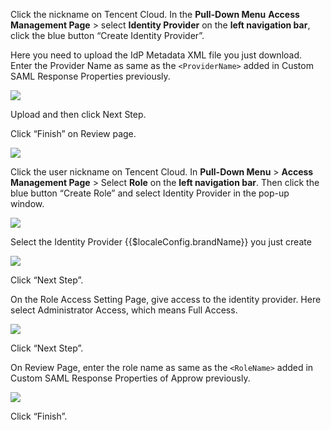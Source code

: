 <IntegrationDetailCard title="etup Tencent Cloud Configuration">
  
Click the nickname on Tencent Cloud. In the **Pull-Down Menu** **Access Management Page** &gt; select **Identity Provider** on the **left navigation bar**, click the blue button “Create Identity Provider”.

Here you need to upload the IdP Metadata XML file you just download. Enter the Provider Name as same as the `<ProviderName>` added in Custom SAML Response Properties previously.

![](~@imagesEnUs/integration/tencent-cloud/2-1.png)

Upload and then click Next Step.

Click “Finish” on Review page.

![](~@imagesEnUs/integration/tencent-cloud/2-2.png)

Click the user nickname on Tencent Cloud. In **Pull-Down Menu** &gt; **Access Management Page** &gt; Select **Role** on the **left navigation bar**. Then click the blue button “Create Role” and select Identity Provider in the pop-up window.

![](~@imagesEnUs/integration/tencent-cloud/2-3.png)

Select the Identity Provider {{$localeConfig.brandName}} you just create

![](~@imagesEnUs/integration/tencent-cloud/2-4.png)

Click “Next Step”.

On the Role Access Setting Page, give access to the identity provider. Here select Administrator Access, which means Full Access.

![](~@imagesEnUs/integration/tencent-cloud/2-5.png)

Click “Next Step”.

On Review Page, enter the role name as same as the `<RoleName>` added in Custom SAML Response Properties of Approw previously.

![](~@imagesEnUs/integration/tencent-cloud/2-6.png)

Click “Finish”.

</IntegrationDetailCard>
